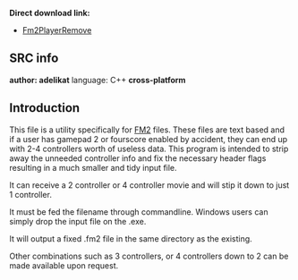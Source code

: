 **Direct download link:**
  * [Fm2PlayerRemove](http://tastools.googlecode.com/files/Fm2-PlayerRemove.zip)

## SRC info ##

**author: adelikat** language: C++
**cross-platform**


## Introduction ##

This file is a utility specifically for [FM2](http://fceux.com/web/FM2.html) files.  These files are text based and if a user has gamepad 2 or fourscore enabled by accident, they can end up with 2-4 controllers worth of useless data.  This program is intended to strip away the unneeded controller info and fix the necessary header flags resulting in a much smaller and tidy input file.

It can receive a 2 controller or 4 controller movie and will stip it down to just 1 controller.

It must be fed the filename through commandline.  Windows users can simply drop the input file on the .exe.

It will output a fixed .fm2 file in the same directory as the existing.

Other combinations such as 3 controllers, or 4 controllers down to 2 can be made available upon request.
